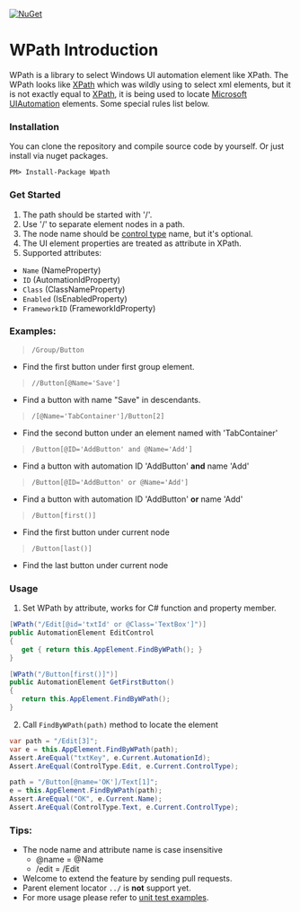 [![NuGet](https://img.shields.io/nuget/v/WPath.svg)](https://www.nuget.org/packages/WPath)
# WPath Introduction
WPath is a library to select Windows UI automation element like XPath. The WPath looks like [XPath][1] which was wildly using to select xml elements, but it is not exactly equal to [XPath][1],  it is being used to locate [Microsoft UIAutomation][2] elements. Some special rules list below.

### Installation

You can clone the repository and compile source code by yourself. Or just install via nuget packages.

```
PM> Install-Package Wpath
```

### Get Started

1. The path should be started with '/'.
2. Use '/' to separate element nodes in a path.
3. The node name should be [control type][3] name, but it's optional.
4. The UI element properties are treated as attribute in XPath.
5. Supported attributes:
  + `Name` (NameProperty)
  + `ID` (AutomationIdProperty)
  + `Class` (ClassNameProperty)
  + `Enabled` (IsEnabledProperty)
  + `FrameworkID` (FrameworkIdProperty)

### Examples:

> `/Group/Button`
  + Find the first button under first group element.

> `//Button[@Name='Save']`
  + Find a button with name "Save" in descendants.

> `/[@Name='TabContainer']/Button[2]`
  + Find the second button under an element named with 'TabContainer'

> `/Button[@ID='AddButton' and @Name='Add']`
  + Find a button with automation ID 'AddButton' **and** name 'Add'

> `/Button[@ID='AddButton' or @Name='Add']`
  + Find a button with automation ID 'AddButton' **or** name 'Add'

> `/Button[first()]`
  + Find the first button under current node

> `/Button[last()]`
  + Find the last button under current node

### Usage

1. Set WPath by attribute, works for C# function and property member.

```cs
[WPath("/Edit[@id='txtId' or @Class='TextBox']")]
public AutomationElement EditControl
{
   get { return this.AppElement.FindByWPath(); }
}

[WPath("/Button[first()]")]
public AutomationElement GetFirstButton()
{
   return this.AppElement.FindByWPath();
}
```

2. Call `FindByWPath(path)` method to locate the element

```cs
var path = "/Edit[3]";
var e = this.AppElement.FindByWPath(path);
Assert.AreEqual("txtKey", e.Current.AutomationId);
Assert.AreEqual(ControlType.Edit, e.Current.ControlType);

path = "/Button[@name='OK']/Text[1]";
e = this.AppElement.FindByWPath(path);
Assert.AreEqual("OK", e.Current.Name);
Assert.AreEqual(ControlType.Text, e.Current.ControlType);
```

### Tips:
- The node name and attribute name is case insensitive
  - @name = @Name
  - /edit = /Edit
- Welcome to extend the feature by sending pull requests.
- Parent element locator `../` is **not** support yet.
- For more usage please refer to [unit test examples][4].

[1]: http://www.w3schools.com/xsl/xpath_intro.asp
[2]: https://msdn.microsoft.com/en-us/library/ms747327(v=vs.110).aspx
[3]: https://msdn.microsoft.com/en-us/library/ms743581(v=vs.110).aspx
[4]: https://github.com/tobyqin/wpath/blob/master/WPath.Tests/UnitTests.cs
